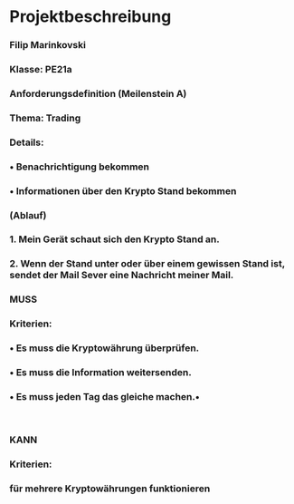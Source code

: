 
# Projektbeschreibung


### Filip Marinkovski
### Klasse: PE21a
### Anforderungsdefinition (Meilenstein A)
### Thema: Trading 

### Details:
### •	Benachrichtigung bekommen
### •	Informationen über den Krypto Stand bekommen
### (Ablauf)
### 1.	Mein Gerät schaut sich den Krypto Stand an. 
### 2.	Wenn der Stand unter oder über einem gewissen Stand ist, sendet der Mail Sever eine Nachricht meiner Mail.

### MUSS
### Kriterien:
### •	Es muss die Kryptowährung überprüfen.
### •	Es muss die Information weitersenden.
### •	Es muss jeden Tag das gleiche machen.•	
 
### KANN
### Kriterien:	
### für mehrere Kryptowährungen funktionieren


